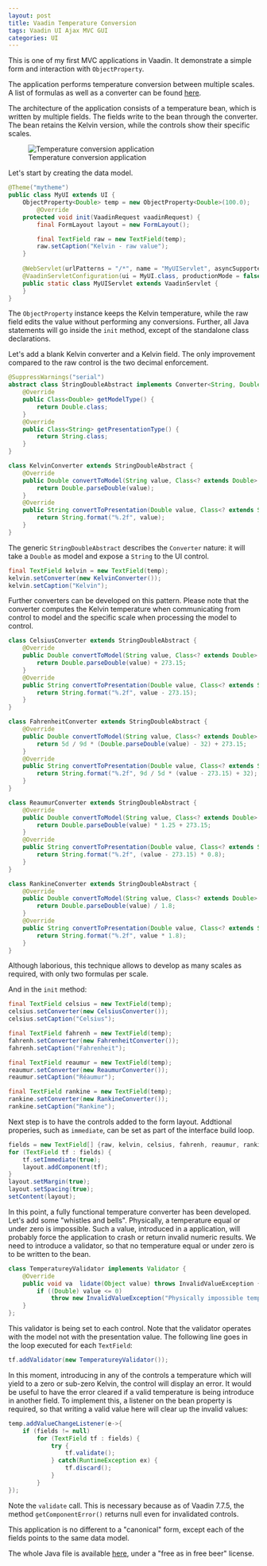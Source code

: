 ```yaml
---
layout: post
title: Vaadin Temperature Conversion 
tags: Vaadin UI Ajax MVC GUI
categories: UI
---
```


This is one of my first MVC applications in Vaadin. It demonstrate a simple form and interaction with ```ObjectProperty```.

<!--more-->

The application performs temperature conversion between multiple scales. A list of formulas as well as a converter can be found <a href="http://www.csgnetwork.com/temp2conv.html">here</a>.

The architecture of the application consists of a temperature bean, which is written by multiple fields. The fields write to the bean through the converter. The bean retains the Kelvin version, while the controls show their specific scales.

<figure>
    <img src="{{'/static/vaadin/screenshot.png' | prepend: site.baseurl }}" 
    alt='Temperature conversion application' />
    <figcaption>Temperature conversion application</figcaption>
</figure>

Let's start by creating the data model.

```java
@Theme("mytheme")
public class MyUI extends UI {
	ObjectProperty<Double> temp = new ObjectProperty<Double>(100.0);
		@Override
	protected void init(VaadinRequest vaadinRequest) {
		final FormLayout layout = new FormLayout();

		final TextField raw = new TextField(temp);
		raw.setCaption("Kelvin - raw value");
	}
	
	@WebServlet(urlPatterns = "/*", name = "MyUIServlet", asyncSupported = true)
	@VaadinServletConfiguration(ui = MyUI.class, productionMode = false)
	public static class MyUIServlet extends VaadinServlet {
	}
}
```

The ``ObjectProperty`` instance keeps the Kelvin temperature, while the raw field edits the value without performing any conversions.
Further, all Java statements will go inside the ```init``` method, except of the standalone class declarations.

Let's add a blank Kelvin converter and a Kelvin field. The only improvement compared to the raw control is the two decimal enforcement.

```java
@SuppressWarnings("serial")
abstract class StringDoubleAbstract implements Converter<String, Double> {
	@Override
	public Class<Double> getModelType() {
		return Double.class;
	}
	@Override
	public Class<String> getPresentationType() {
		return String.class;
	}
}

class KelvinConverter extends StringDoubleAbstract {
	@Override
	public Double convertToModel(String value, Class<? extends Double> targetType, Locale locale) {
		return Double.parseDouble(value);
	}
	@Override
	public String convertToPresentation(Double value, Class<? extends String> targetType, Locale locale) {
		return String.format("%.2f", value);
	}
}
```
The generic ```StringDoubleAbstract``` describes the ```Converter``` nature: it will take a ```Double``` as model and expose a ```String``` to the UI control.

```java
final TextField kelvin = new TextField(temp);
kelvin.setConverter(new KelvinConverter());
kelvin.setCaption("Kelvin");
```

Further converters can be developed on this pattern. Please note that the converter computes the Kelvin temperature when communicating from control to model and the specific scale when processing the model to control.


```java
class CelsiusConverter extends StringDoubleAbstract {
	@Override
	public Double convertToModel(String value, Class<? extends Double> targetType, Locale locale) {
		return Double.parseDouble(value) + 273.15;
	}
	@Override
	public String convertToPresentation(Double value, Class<? extends String> targetType, Locale locale) {
		return String.format("%.2f", value - 273.15);
	}
}

class FahrenheitConverter extends StringDoubleAbstract {
	@Override
	public Double convertToModel(String value, Class<? extends Double> targetType, Locale locale) {
		return 5d / 9d * (Double.parseDouble(value) - 32) + 273.15;
	}
	@Override
	public String convertToPresentation(Double value, Class<? extends String> targetType, Locale locale) {
		return String.format("%.2f", 9d / 5d * (value - 273.15) + 32);
	}
}

class ReaumurConverter extends StringDoubleAbstract {
	@Override
	public Double convertToModel(String value, Class<? extends Double> targetType, Locale locale) {
		return Double.parseDouble(value) * 1.25 + 273.15;
	}
	@Override
	public String convertToPresentation(Double value, Class<? extends String> targetType, Locale locale) {
		return String.format("%.2f", (value - 273.15) * 0.8);
	}
}

class RankineConverter extends StringDoubleAbstract {
	@Override
	public Double convertToModel(String value, Class<? extends Double> targetType, Locale locale) {
		return Double.parseDouble(value) / 1.8;
	}
	@Override
	public String convertToPresentation(Double value, Class<? extends String> targetType, Locale locale) {
		return String.format("%.2f", value * 1.8);
	}
}
```

Although laborious, this technique allows to develop as many scales as required, with only two formulas per scale.

And in the ```init``` method:

```java
final TextField celsius = new TextField(temp);
celsius.setConverter(new CelsiusConverter());
celsius.setCaption("Celsius");

final TextField fahrenh = new TextField(temp);
fahrenh.setConverter(new FahrenheitConverter());
fahrenh.setCaption("Fahrenheit");

final TextField reaumur = new TextField(temp);
reaumur.setConverter(new ReaumurConverter());
reaumur.setCaption("Réaumur");

final TextField rankine = new TextField(temp);
rankine.setConverter(new RankineConverter());
rankine.setCaption("Rankine");
```

Next step is to have the controls added to the form layout. Addtional properies, such as ```immediate```, can be set as part of the interface build loop.

```java
fields = new TextField[] {raw, kelvin, celsius, fahrenh, reaumur, rankine };
for (TextField tf : fields) {
	tf.setImmediate(true);
	layout.addComponent(tf);
}
layout.setMargin(true);
layout.setSpacing(true);
setContent(layout);
```

In this point, a fully functional temperature converter has been developed. Let's add some "whistles and bells". Physically, a temperature equal or under zero is impossible. Such a value, introduced in a application, will probably force the application to crash or return invalid numeric results. We need to introduce a validator, so that no temperature equal or under zero is to be written to the bean.

```java
class TemperatureyValidator implements Validator {
	@Override
	public void va	lidate(Object value) throws InvalidValueException {
		if ((Double) value <= 0)
			throw new InvalidValueException("Physically impossible temperature");
	}
};
```
This validator is being set to each control. Note that the validator operates with the model not with the presentation value. The following line goes in the loop executed for each ```TextField```:

```java
tf.addValidator(new TemperatureyValidator());
```
In this moment, introducing in any of the controls a temperature which will yield to a zero or sub-zero Kelvin, the control will display an error.
It would be useful to have the error cleared if a valid temperature is being introduce in another field. To implement this, a listener on the bean property is required, so that writing a valid value here will clear up the invalid values:

```java
temp.addValueChangeListener(e->{
	if (fields != null)
		for (TextField tf : fields) {
			try {
				tf.validate();
			} catch(RuntimeException ex) {
				tf.discard();
			}
		}			
});
```

Note the ```validate``` call. This is necessary because as of Vaadin 7.7.5, the method ```getComponentError()``` returns null even for invalidated controls.

This application is no different to a "canonical" form, except each of the fields points to the same data model.

The whole Java file is available  <a href="{{'/static/vaadin/MyUI.java' | prepend: site.baseurl }}">here</a>, under a "free as in free beer" license.



